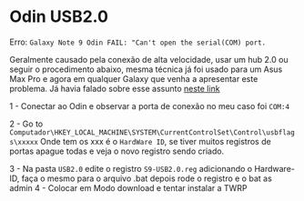 # Odin USB2.0

Erro: `Galaxy Note 9 Odin FAIL: "Can't open the serial(COM) port.`

Geralmente causado pela conexão de alta velocidade, usar um hub 2.0 ou seguir o procedimento abaixo, mesma técnica já foi usado para um Asus Max Pro e agora em qualquer Galaxy que venha a apresentar este problema. Já havia falado sobre esse assunto [neste link](https://technotesbr.blogspot.com/2020/09/asus-zenfone-max-pro-m1-erro-ao-usar-o.html)

1 - Conectar ao Odin e observar a porta de conexão no meu caso foi `COM:4`

2 - Go to `Computador\HKEY_LOCAL_MACHINE\SYSTEM\CurrentControlSet\Control\usbflags\xxxxx`
Onde tem os xxx é o `HardWare ID`, se tiver muitos registros de portas apague todas e veja o novo registro sendo criado.

3 - Na pasta `USB2.0` edite o registro `S9-USB2.0.reg` adicionando o Hardware-ID, faça o mesmo para o arquivo .bat depois rode o registro e o bat as admin
4 - Colocar em Modo download e tentar instalar a TWRP
